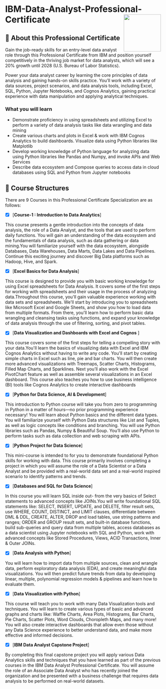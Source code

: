 # IBM-Data-Analyst-Professional-Certificate  <img src="https://raw.githubusercontent.com/roshangrewal/IBM-Data-Science-Professional-Certification/master/IBM-Banner.png" align="right" width="120" />
## 📣 About this Professional Certificate
Gain the job-ready skills for an entry-level data analyst role through this Professional Certificate from IBM and position yourself competitively in the thriving job market for data analysts, which will see a 20% growth until 2028 (U.S. Bureau of Labor Statistics).

Power your data analyst career by learning the core principles of data analysis and gaining hands-on skills practice. You’ll work with a variety of data sources, project scenarios, and data analysis tools, including Excel, SQL, Python, Jupyter Notebooks, and Cognos Analytics, gaining practical experience with data manipulation and applying analytical techniques.

### What you will learn
- Demonstrate proficiency in using spreadsheets and utilizing Excel to perform a variety of data analysis tasks like data wrangling and data mining
- Create various charts and plots in Excel & work with IBM Cognos Analytics to build dashboards. Visualize data using Python libraries like Matplotlib
- Develop working knowledge of Python language for analyzing data using Python libraries like Pandas and Numpy, and invoke APIs and Web Services
- Describe data ecosystem and Compose queries to access data in cloud databases using SQL and Python from Jupyter notebooks

## 📂 Course Structures

There are 9 Courses in this Professional Certificate Specialization are as follows:
- [x] [__Course-1 : Introduction to Data Analytics__]

This course presents a gentle introduction into the concepts of data analysis, the role of a Data Analyst, and the tools that are used to perform daily functions. You will gain an understanding of the data ecosystem and the fundamentals of data analysis, such as data gathering or data mining.You will familiarize yourself with the data ecosystem, alongside Databases, Data Warehouses, Data Marts, Data Lakes and Data Pipelines. Continue this exciting journey and discover Big Data platforms such as Hadoop, Hive, and Spark.  

- [x] [__Excel Basics for Data Analysis__]

This course is designed to provide you with basic working knowledge for using Excel spreadsheets for Data Analysis. It covers some of the first steps for working with spreadsheets and their usage in the process of analyzing data.Throughout this course, you'll gain valuable experience working with data sets and spreadsheets. We'll start by introducing you to spreadsheets like Microsoft Excel and Google Sheets, and show you how to load data from multiple formats. From there, you'll learn how to perform basic data wrangling and cleansing tasks using functions, and expand your knowledge of data analysis through the use of filtering, sorting, and pivot tables. 

- [X] [__Data Visualization and Dashboards with Excel and Cognos__ ]

This course covers some of the first steps for telling a compelling story with your data.You'll learn the basics of visualizing data with Excel and IBM Cognos Analytics without having to write any code. You'll start by creating simple charts in Excel such as line, pie and bar charts. You will then create more advanced visualizations with Treemaps, Scatter Charts, Histograms, Filled Map Charts, and Sparklines. Next you’ll also work with the Excel PivotChart feature as well as assemble several visualizations in an Excel dashboard.  This course also teaches you how to use business intelligence (BI) tools like Cognos Analytics  to create interactive dashboards

- [x] [__Python for Data Science, AI & Development__]

This introduction to Python course will take you from zero to programming in Python in a matter of hours—no prior programming experience necessary! You will learn about Python basics and the different data types. You will familiarize yourself with Python Data structures like List and Tuples, as well as logic concepts like conditions and branching. You will use Python libraries such as Pandas, Numpy & Beautiful Soup. You’ll also use Python to perform tasks such as data collection and web scraping with APIs.

- [X] [__Python Project for Data Science__]

This mini-course is intended to for you to demonstrate foundational Python skills for working with data. This course primarily involves completing a project in which you will assume the role of a Data Scientist or a Data Analyst and be provided with a real-world data set and a real-world inspired scenario to identify patterns and trends. 

- [x] [__Databases and SQL for Data Science__]

In this course you will learn SQL inside out- from the very basics of Select statements to advanced concepts like JOINs.You will write foundational SQL statements like: SELECT, INSERT, UPDATE, and DELETE, filter result sets, use WHERE, COUNT, DISTINCT, and LIMIT clauses, differentiate between DML & DDL, CREATE, ALTER, DROP and load tables, use string patterns and ranges; ORDER and GROUP result sets, and built-in database functions, build sub-queries and query data from multiple tables, access databases as a data scientist using Jupyter notebooks with SQL and Python, work with advanced concepts like Stored Procedures, Views, ACID Transactions, Inner & Outer JOINs.

- [x] [__Data Analysis with Python__]

You will learn how to import data from multiple sources, clean and wrangle data, perform exploratory data analysis (EDA), and create meaningful data visualizations. You will then predict future trends from data by developing linear, multiple, polynomial regression models & pipelines and learn how to evaluate them.  

- [x] [__Data Visualization with Python__]

This course will teach you to work with many Data Visualization tools and techniques. You will learn to create various types of basic and advanced graphs and charts like: Waffle Charts, Area Plots, Histograms, Bar Charts, Pie Charts, Scatter Plots, Word Clouds, Choropleth Maps, and many more! You will also create interactive dashboards that allow even those without any Data Science experience to better understand data, and make more effective and informed decisions.   

- [x] [__IBM Data Analyst Capstone Project__]

By completing this final capstone project you will apply various Data Analytics skills and techniques that you have learned as part of the previous courses in the IBM Data Analyst Professional Certificate. You will assume the role of an Associate Data Analyst who has recently joined the organization and be presented with a business challenge that requires data analysis to be performed on real-world datasets.
